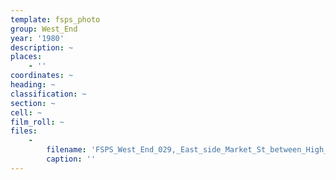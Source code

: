 ```yaml
---
template: fsps_photo
group: West_End
year: '1980'
description: ~
places:
    - ''
coordinates: ~
heading: ~
classification: ~
section: ~
cell: ~
film_roll: ~
files:
    -
        filename: 'FSPS_West_End_029,_East_side_Market_St_between_High_and_South_Tce,_WE-2,_1980.png'
        caption: ''
---
```

